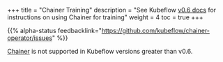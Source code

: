 +++
title = "Chainer Training"
description = "See Kubeflow [v0.6 docs](https://v0-6.kubeflow.org/docs/components/training/chainer/) for instructions on using Chainer for training"
weight = 4
toc = true
+++

{{% alpha-status 
  feedbacklink="https://github.com/kubeflow/chainer-operator/issues" %}}

[Chainer](https://github.com/kubeflow/chainer-operator) is not supported in 
Kubeflow versions greater than v0.6.

